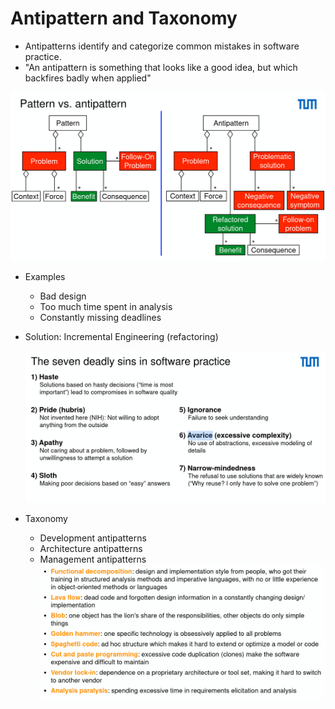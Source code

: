 # Antipattern and Taxonomy

- Antipatterns identify and categorize common mistakes in software practice.
- "An antipattern is something that looks like a good idea, but which backfires badly when applied"

![antipattern](assets/antipattern.png)

- Examples
  - Bad design
  - Too much time spent in analysis
  - Constantly missing deadlines
- Solution: Incremental Engineering (refactoring)

  ![sins](assets/antipattern-sins.png)

- Taxonomy
  - Development antipatterns
  - Architecture antipatterns
  - Management antipatterns
![summary](assets/antipattern-summary.png)
